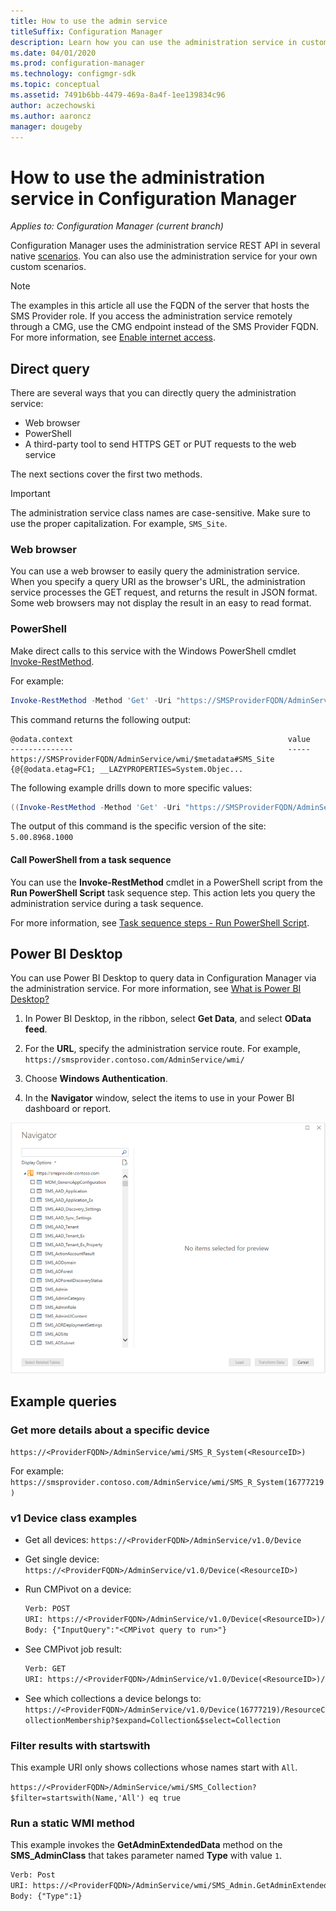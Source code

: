 ```yaml
---
title: How to use the admin service
titleSuffix: Configuration Manager
description: Learn how you can use the administration service in custom scenarios.
ms.date: 04/01/2020
ms.prod: configuration-manager
ms.technology: configmgr-sdk
ms.topic: conceptual
ms.assetid: 7491b6bb-4479-469a-8a4f-1ee139834c96
author: aczechowski
ms.author: aaroncz
manager: dougeby
---
```


# How to use the administration service in Configuration Manager

*Applies to: Configuration Manager (current branch)*

Configuration Manager uses the administration service REST API in several native [scenarios](overview.md#scenarios). You can also use the administration service for your own custom scenarios.

> [!NOTE]
> The examples in this article all use the FQDN of the server that hosts the SMS Provider role. If you access the administration service remotely through a CMG, use the CMG endpoint instead of the SMS Provider FQDN. For more information, see [Enable internet access](set-up.md#bkmk_cmg).

## Direct query

There are several ways that you can directly query the administration service:

- Web browser
- PowerShell
- A third-party tool to send HTTPS GET or PUT requests to the web service

The next sections cover the first two methods.

> [!IMPORTANT]
> The administration service class names are case-sensitive. Make sure to use the proper capitalization. For example, `SMS_Site`.

### Web browser

You can use a web browser to easily query the administration service. When you specify a query URI as the browser's URL, the administration service processes the GET request, and returns the result in JSON format. Some web browsers may not display the result in an easy to read format.

<!-- screenshot -->

### PowerShell

Make direct calls to this service with the Windows PowerShell cmdlet [Invoke-RestMethod](https://docs.microsoft.com/powershell/module/microsoft.powershell.utility/invoke-restmethod).

For example:

```powershell
Invoke-RestMethod -Method 'Get' -Uri "https://SMSProviderFQDN/AdminService/wmi/SMS_Site" -UseDefaultCredentials`
```

This command returns the following output:

```output
@odata.context                                                value
--------------                                                -----
https://SMSProviderFQDN/AdminService/wmi/$metadata#SMS_Site   {@{@odata.etag=FC1; __LAZYPROPERTIES=System.Objec...
```

The following example drills down to more specific values:

```powershell
((Invoke-RestMethod -Method 'Get' -Uri "https://SMSProviderFQDN/AdminService/wmi/SMS_Site" -UseDefaultCredentials`).value).Version
```

The output of this command is the specific version of the site: `5.00.8968.1000`

#### Call PowerShell from a task sequence

You can use the **Invoke-RestMethod** cmdlet in a PowerShell script from the **Run PowerShell Script** task sequence step. This action lets you query the administration service during a task sequence.

For more information, see [Task sequence steps - Run PowerShell Script](../../osd/understand/task-sequence-steps.md#BKMK_RunPowerShellScript).

## Power BI Desktop

You can use Power BI Desktop to query data in Configuration Manager via the administration service. For more information, see [What is Power BI Desktop?](https://docs.microsoft.com/power-bi/desktop-what-is-desktop)

1. In Power BI Desktop, in the ribbon, select **Get Data**, and select **OData feed**.

1. For the **URL**, specify the administration service route. For example, `https://smsprovider.contoso.com/AdminService/wmi/`

1. Choose **Windows Authentication**.

1. In the **Navigator** window, select the items to use in your Power BI dashboard or report.

[![Screenshot of Navigator window in Power BI Desktop](media/powerbi-desktop-navigator.png)](media/powerbi-desktop-navigator.png#lightbox)

## Example queries

### Get more details about a specific device

`https://<ProviderFQDN>/AdminService/wmi/SMS_R_System(<ResourceID>)`

For example: `https://smsprovider.contoso.com/AdminService/wmi/SMS_R_System(16777219)`

### v1 Device class examples

- Get all devices: `https://<ProviderFQDN>/AdminService/v1.0/Device`

- Get single device: `https://<ProviderFQDN>/AdminService/v1.0/Device(<ResourceID>)`

- Run CMPivot on a device:

  ```rest
  Verb: POST
  URI: https://<ProviderFQDN>/AdminService/v1.0/Device(<ResourceID>)/AdminService.RunCMPivot
  Body: {"InputQuery":"<CMPivot query to run>"}
  ```

- See CMPivot job result:

  ```rest
  Verb: GET
  URI: https://<ProviderFQDN>/AdminService/v1.0/Device(<ResourceID>)/AdminService.CMPivotResult(OperationId=<Operation ID of the CM Pivot job>)
  ```

- See which collections a device belongs to: `https://<ProviderFQDN>/AdminService/v1.0/Device(16777219)/ResourceCollectionMembership?$expand=Collection&$select=Collection`

### Filter results with startswith

This example URI only shows collections whose names start with `All`.

`https://<ProviderFQDN>/AdminService/wmi/SMS_Collection?$filter=startswith(Name,'All') eq true`

### Run a static WMI method

This example invokes the **GetAdminExtendedData** method on the **SMS_AdminClass** that takes parameter named **Type** with value `1`.

```rest
Verb: Post
URI: https://<ProviderFQDN>/AdminService/wmi/SMS_Admin.GetAdminExtendedData
Body: {"Type":1}
```

